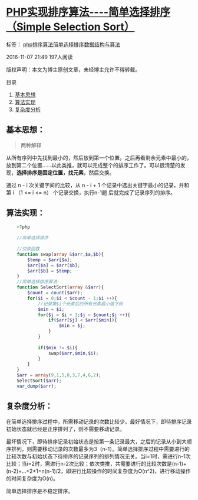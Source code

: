 # [PHP实现排序算法----简单选择排序（Simple Selection Sort）][0]

 标签： [php][1][排序算法][2][简单选择排序][3][数据结构与算法][4]

 2016-11-07 21:49  197人阅读  

版权声明：本文为博主原创文章，未经博主允许不得转载。

 目录

1. [基本思想][10]
1. [算法实现][11]
1. [复杂度分析][12]

## 基本思想：

> 两种解释

从所有序列中先找到最小的，然后放到第一个位置。之后再看剩余元素中最小的，放到第二个位置……以此类推，就可以完成整个的排序工作了。可以很清楚的发现，**选择排序是固定位置，找元素**，然后交换。



通过 n - i 次关键字间的比较，从 n - i + 1 个记录中选出关键字最小的记录，并和第 i （1 <= i <= n） 个记录交换，执行n-1趟 后就完成了记录序列的排序。

## 算法实现：
```php
    <?php
    
    //简单选择排序
    
    //交换函数
    function swap(array &$arr,$a,$b){
        $temp = $arr[$a];
        $arr[$a] = $arr[$b];
        $arr[$b] = $temp;
    }
    //简单选择排序算法
    function SelectSort(array &$arr){
        $count = count($arr);
        for($i = 0;$i < $count - 1;$i ++){
            //记录第$i个元素后的所有元素最小值下标
            $min = $i;
            for($j = $i + 1;$j < $count;$j ++){
                if($arr[$j] < $arr[$min]){
                    $min = $j;
                }
            }
    
            if($min != $i){
                swap($arr,$min,$i);
            }
        }
    }
    $arr = array(9,1,5,8,3,7,4,6,2);
    SelectSort($arr);
    var_dump($arr);
```

## 复杂度分析：

在简单选择排序过程中，所需移动记录的次数比较少。最好情况下，即待排序记录初始状态就已经是正序排列了，则不需要移动记录。

最坏情况下，即待排序记录初始状态是按第一条记录最大，之后的记录从小到大顺序排列，则需要移动记录的次数最多为3（n-1）。简单选择排序过程中需要进行的比较次数与初始状态下待排序的记录序列的排列情况无关。当i=1时，需进行n-1次比较；当i=2时，需进行n-2次比较；依次类推，共需要进行的比较次数是(n-1)+(n-2)+…+2+1=n(n-1)/2，即进行比较操作的时间复杂度为O(n^2)，进行移动操作的时间复杂度为O(n)。

简单选择排序是不稳定排序。

[0]: http://www.csdn.net/baidu_30000217/article/details/53071856
[1]: http://www.csdn.net/tag/php
[2]: http://www.csdn.net/tag/%e6%8e%92%e5%ba%8f%e7%ae%97%e6%b3%95
[3]: http://www.csdn.net/tag/%e7%ae%80%e5%8d%95%e9%80%89%e6%8b%a9%e6%8e%92%e5%ba%8f
[4]: http://www.csdn.net/tag/%e6%95%b0%e6%8d%ae%e7%bb%93%e6%9e%84%e4%b8%8e%e7%ae%97%e6%b3%95
[9]: #
[10]: #t0
[11]: #t1
[12]: #t2
